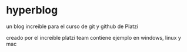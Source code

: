 # hyperblog
un blog increible para el curso de git y github de Platzi

creado por el increible platzi team
contiene ejemplo en windows, linux y mac